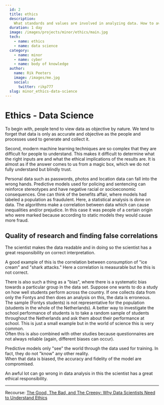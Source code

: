 ```yaml
---
  id: 2
  title: ethics
  description:
    What standards and values are involved in analyzing data. How to avoid prejudice.
  duration: 1 day
  image: /images/projects/minor/ethics/main.jpg
  tech:
    - name: ethics
    - name: data science
  category:
    - name: minor
    - name: cyber
    - name: body of knowledge
  author:
    name: Rik Peeters
    image: /images/me.jpg
    social:
      twitter: rikp777
  slug: minor_ethics-data-science
---
```


# Ethics - Data Science
To begin with, people tend to view data as objective by nature. 
We tend to forget that data is only as accurate and objective as the people and processes used to generate and collect it.

Second, modern machine learning techniques are so complex that they are difficult for people to understand. 
This makes it difficult to determine what the right inputs are and what the ethical implications of the results are. 
It is almost as if the answer comes to us from a magic box, which we do not fully understand but blindly trust.

Personal data such as passwords, photos and location data can fall into the wrong hands. 
Predictive models used for policing and sentencing can reinforce stereotypes and have negative racial or socioeconomic consequences. 
One can think of the benefits affair, where models had labeled a population as fraudulent. 
Here, a statistical analysis is done on data. The algorithms make a correlation between data which can cause inequalities and/or prejudice. 
In this case it was people of a certain origin who were marked because according to static models they would cause more fraud.

## Quality of research and finding false correlations
The scientist makes the data readable and in doing so the scientist has a great responsibility on correct interpretation.

A good example of this is the correlation between consumption of "ice cream" and "shark attacks." 
Here a correlation is measurable but he this is not correct.

There is also such a thing as a "bias", where there is a systematic bias towards a particular group in the data set. 
Suppose one wants to do a study on how well students perform across the country. 
If one collects data from only the Fontys and then does an analysis on this, the data is erroneous. 
The sample (Fontys students) is not representative for the population (students in the whole of the Netherlands). 
A better way to investigate the school performance of students is to take a random sample of students throughout the Netherlands and ask them about their performance at school. 
This is just a small example but in the world of science this is very common.  
Often this is also combined with other studies because questionnaires are not always reliable (again, different biases can occur).

Predictive models only "see" the world through the data used for training. 
In fact, they do not "know" any other reality.  
When that data is biased, the accuracy and fidelity of the model are compromised.

An awful lot can go wrong in data analysis in this the scientist has a great ethical responsibility.  

***
Recourse:
[The Good, The Bad, and The Creepy: Why Data Scientists Need to Understand Ethics](https://www.youtube.com/watch?v=AnU0hm7uA_k&ab_channel=SASUsers )
